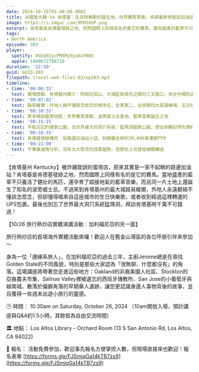 ```yaml
---
date: 2024-10-15T05:40:00.000Z
title: 米國放大鏡-14 肯塔基：生日快樂歌的誕生地，世界賽馬首都，肯德基原來是從加油站起家？ (ep.203)
image: https://i.imgur.com/9POSXbP.png
excerpt: 肯塔基是肯德基發跡之地，然而國際上同樣有名的是它的賽馬。當地盛產的藍草不只養活了健壯的馬匹，還孕育了超接地氣的藍草音樂，而且同一片土地上還誕生了知名的波旁威士忌。人們或許不太了解它，卻懂得唱來自這裡的生日快樂歌，或者收到經過這裡轉運的UPS包裹。
tags:
- North America
episode: 203
player:
  spotify: 0G5q92ycPMXMy9yakoYN0X
  apple: 1000672790710
duration: '22:50'
guid: GUID-203
filepath: travel-wok-files-03/ep203.mp3
timeline:
- time: '00:00:33'
  text: 開場閒聊，肯塔基州簡介：阿帕拉契山、大湖區與南方之間的三叉路口，夾在中間的邊界州，南北戰爭時竟然自己人打自己人？
- time: '00:07:02'
  text: 路易維爾：外地人搞不懂該怎麼念的城市名，全美第二、全球第四大貨運機場、生日快樂歌誕生的地方
- time: '00:10:32'
  text: 萊辛頓與藍草地區：世界賽馬首都、波旁威士忌產地、藍草音樂誕生之地
- time: '00:15:15'
  text: 不能忘記的國家公園，全世界最大的洞穴系統：猛瑪洞國家公園，想去參觀記得先預約！
- time: '00:16:55'
  text: 肯德基發跡傳奇：從路邊加油站小店，到稱霸全球的30,000家連鎖門市
- time: '00:21:00'
  text: 不專業選情分析，沒有太大懸念的投票趨勢，但歷史上也曾經被翻轉過
---
```

【肯塔基州 Kentucky】被炸雞耽誤的蛋塔店，原來其實是一家不起眼的路邊加油站？肯塔基是肯德基發跡之地，然而國際上同樣有名的是它的賽馬。當地盛產的藍草不只養活了健壯的馬匹，還孕育了超接地氣的藍草音樂，而且同一片土地上還誕生了知名的波旁威士忌。不過來到肯塔基州的最大城路易維爾，外地人永遠都搞不懂該怎麼念，但卻懂得唱來自這座城市的生日快樂歌，或者收到經過這裡轉運的UPS包裹。最後也別忘了世界最大洞穴系統猛瑪洞，拜訪肯塔基時千萬不可錯過！

【10/26 旅行熱炒店實體演講活動：加利福尼亞的另一面】

旅行熱炒店的首場海外實體活動來囉！歡迎人在舊金山灣區的各位呼朋引伴來參加～

身為一位「邊緣系旅人」，在加利福尼亞的過去三年，主廚Jerome總是在尋找Golden State的不同風貌，特別是那些大家認為「很無聊、什麼都沒有」的角落。這場講座將帶著您走進這些地方：Oakland的非裔美國人社區、Stockton的亞裔農夫市集、Salinas Valley裡被遺忘的西班牙傳教所、San Jose的小葡萄牙與越南城、散落於偏僻角落的早期華人遺跡，讓您更認識身邊人事物背後的故事，並且獲得一些週末出遊小旅行的靈感。

🕒 時間： 10:30am on Saturday, October 26, 2024 （10am開放入場，預計講座與Q&A約1.5小時，其餘皆為自由交流時間）

🏛️ 地點： Los Altos Library - Orchard Room (13 S San Antonio Rd, Los Altos, CA 94022)

🎫 報名： 活動免費參加，歡迎事先報名方便掌控人數，但現場直接來也歡迎！報名表單 [https://forms.gle/FJSmjqGa14kTB7zs9](https://forms.gle/FJSmjqGa14kTB7zs9)
